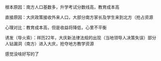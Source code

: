 根本原因：南方人口基数多，升学考试分数线高，教育成本高

直接原因：大庆政策接收外来人口，大部分南方家长及学生来到北方（抢占资源

心理对比：教育成本高，但是收益将降低，心里不平衡

诱发（导火索）：祥历22年，大庆新法律法规的出现（当地领导人决策失误）部分人钻漏洞（南方）进入大庆，抢夺地方教学资源

感觉没啥好写的了
